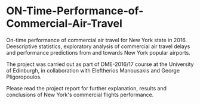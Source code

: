 # ON-Time-Performance-of-Commercial-Air-Travel

On-time performance of commercial air travel for New York state in 2016. Deescriptive statistics, exploratory analysis of commercial air travel delays and performance predictions from and towards New York popular airports. 

The project was carried out as part of DME-2016/17 course at the University of Edinburgh, in collaboration with Eleftherios Manousakis and George Pligoropoulos.

Please read the project report for further explanation, results and conclusions of New York's commercial flights performance.


